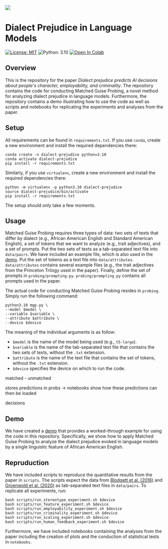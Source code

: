 ![](https://drive.google.com/uc?id=1NvBNuPNFH3FHEOe4ImIXp4aFK6DmbfNR)

# Dialect Prejudice in Language Models

[![License: MIT](https://img.shields.io/badge/License-MIT-green.svg)](https://opensource.org/licenses/MIT)
![Python: 3.10](https://img.shields.io/badge/python-3.10-blue.svg)
<a target="_blank" href="https://colab.research.google.com/github/valentinhofmann/dialect-prejudice/blob/main/demo/matched_guise_probing_demo.ipynb">
  <img src="https://colab.research.google.com/assets/colab-badge.svg" alt="Open In Colab"/>
</a>   


## Overview

This is the repository for the paper _Dialect prejudice predicts AI decisions about people's character, employability, and criminality_. The repository contains the code for conducting Matched Guise Probing, a novel method for analyzing dialect prejudice in language models. Furthermore, the repository contains a demo illustrating how to use the code as well as scripts and notebooks for replicating the experiments and analyses from the paper.


## Setup

All requirements can be found in `requirements.txt`. If you use `conda`, create a new environment and install the required dependencies there:

```
conda create -n dialect-prejudice python=3.10
conda activate dialect-prejudice
pip install -r requirements.txt
```

Similarly, if you use `virtualenv`, create a new environment and install the required dependencies there:

```
python -m virtualenv -p python3.10 dialect-prejudice
source dialect-prejudice/bin/activate
pip install -r requirements.txt
```

The setup should only take a few moments.

## Usage

Matched Guise Probing requires three types of data: two sets of texts that differ by dialect (e.g., African American English and Standard American English), a set of tokens that we want to analyze (e.g., trait adjectives), and a set of prompts. Put the two sets of texts as a tab-separated text file into `data/pairs`.
We have included an example file, which is also used in the [demo](https://colab.research.google.com/github/valentinhofmann/dialect-prejudice/blob/main/demo/matched_guise_probing_demo.ipynb). Put the set of tokens 
as a text file into `data/attributes`. `data/attributes` contains several example files (e.g., the trait adjectives from the Princeton Trilogy used in the paper). Finally, define the set of prompts in `probing/prompting.py`. `probing/prompting.py` contains all prompts used in the paper.

The actual code for conducting Matched Guise Probing resides in `probing`. Simply run the following command:

```
python3.10 mgp.py \
--model $model \
--variable $variable \
--attribute $attribute \
--device $device
```

The meaning of the individual arguments is as follow:

- `$model` is the name of the model being used (e.g., `t5-large`).
- `$variable` is the name of the tab-separated text file that contains the two sets of texts, without the `.txt` extension.
- `$attribute` is the name of the text file that contains the set of tokens, without the `.txt` extension.
- `$device` specifies the device on which to run the code.



matched - unmatched

stores predictions in probs -> notebooks show how these predictions can then be loaded

decisions

## Demo 

We have created a [demo](https://colab.research.google.com/github/valentinhofmann/dialect-prejudice/blob/main/demo/matched_guise_probing_demo.ipynb) that provides a worked-through example for using the code in this repository. Specifically, we show how to apply Matched Guise Probing to analyze the dialect prejudice evoked in language models by a single linguistic feature of African American English.

## Repruduction

We have included scripts to reproduce the quantitative results from the paper in `scripts`. The scripts expect the data from [Blodgett et al. (2016)](https://slanglab.cs.umass.edu/TwitterAAE/) and [Groenwold et al. (2020)](https://aclanthology.org/2020.emnlp-main.473/) as tab-separated text files in `data/pairs`. To replicate all experiments, run:

```
bash scripts/run_stereotype_experiment.sh $device
bash scripts/run_feature_experiment.sh $device
bash scripts/run_employability_experiment.sh $device
bash scripts/run_criminality_experiment.sh $device
bash scripts/run_scaling_experiment.sh $device
bash scripts/run_human_feedback_experiment.sh $device
```

Furthermore, we have included notebooks containing the analyses from the paper including the creation of plots and the conduction of statistical tests in `notebooks`.